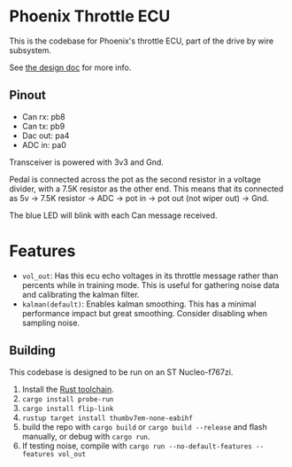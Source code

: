 # Phoenix Throttle ECU

This is the codebase for Phoenix's throttle ECU, part of the drive by wire subsystem.

See [the design doc](https://github.com/ISC-Project-Phoenix/design/blob/main/software/embed/Throttle.md) for more info.

## Pinout

- Can rx: pb8
- Can tx: pb9
- Dac out: pa4
- ADC in: pa0

Transceiver is powered with 3v3 and Gnd.

Pedal is connected across the pot as the second resistor in a voltage divider, with a 7.5K resistor as the other end. This means
that its connected as 5v -> 7.5K resistor -> ADC -> pot in -> pot out (not wiper out) -> Gnd. 

The blue LED will blink with each Can message received.

# Features

- `vol_out`: Has this ecu echo voltages in its throttle message rather than percents while in training mode. This is useful
for gathering noise data and calibrating the kalman filter.
- `kalman(default)`: Enables kalman smoothing. This has a minimal performance impact but great smoothing. Consider disabling
when sampling noise.

## Building

This codebase is designed to be run on an ST Nucleo-f767zi.

1. Install the [Rust toolchain](https://www.rust-lang.org/learn/get-started).
2. `cargo install probe-run` 
3. `cargo install flip-link`
4. `rustup target install thumbv7em-none-eabihf`
5. build the repo with `cargo build` or `cargo build --release` and flash manually, or debug with
`cargo run`.
6. If testing noise, compile with `cargo run --no-default-features --features vol_out`
